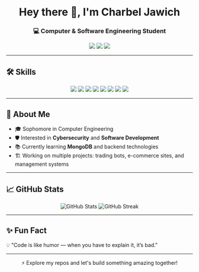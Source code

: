 
<h1 align="center">Hey there 👋, I'm Charbel Jawich</h1>
<h3 align="center">💻 Computer & Software Engineering Student</h3>


<p align="center">
  <a href="mailto:your-email@example.com"><img src="https://img.shields.io/badge/Email-Contact%20Me-blue?style=for-the-badge&logo=gmail"></a>
  <a href="https://linkedin.com/in/YOUR_LINKEDIN"><img src="https://img.shields.io/badge/LinkedIn-Connect-blue?style=for-the-badge&logo=linkedin"></a>
  <a href="https://instagram.com/YOUR_INSTAGRAM"><img src="https://img.shields.io/badge/Instagram-Follow-pink?style=for-the-badge&logo=instagram"></a>
</p>

---

## 🛠 Skills
<p align="center">
  <img src="https://img.shields.io/badge/Java-ED8B00?style=for-the-badge&logo=java&logoColor=white"/>
  <img src="https://img.shields.io/badge/Python-3776AB?style=for-the-badge&logo=python&logoColor=white"/>
  <img src="https://img.shields.io/badge/C%2B%2B-00599C?style=for-the-badge&logo=cplusplus&logoColor=white"/>
  <img src="https://img.shields.io/badge/Linux-FCC624?style=for-the-badge&logo=linux&logoColor=black"/>
  <img src="https://img.shields.io/badge/HTML5-E34F26?style=for-the-badge&logo=html5&logoColor=white"/>
  <img src="https://img.shields.io/badge/CSS3-1572B6?style=for-the-badge&logo=css3&logoColor=white"/>
  <img src="https://img.shields.io/badge/JavaScript-F7DF1E?style=for-the-badge&logo=javascript&logoColor=black"/>
  <img src="https://img.shields.io/badge/MongoDB-47A248?style=for-the-badge&logo=mongodb&logoColor=white"/>
</p>

---

## 🚀 About Me
- 🎓 Sophomore in Computer Engineering  
- 🛡 Interested in **Cybersecurity** and **Software Development**  
- 📚 Currently learning **MongoDB** and backend technologies  
- 🏗 Working on multiple projects: trading bots, e-commerce sites, and management systems  

---

## 📈 GitHub Stats
<p align="center">
  <img src="https://github-readme-stats.vercel.app/api?username=charbeljawich&show_icons=true&theme=radical" alt="GitHub Stats" />
  <img src="https://github-readme-streak-stats.herokuapp.com/?user=charbeljawich&theme=radical" alt="GitHub Streak" />
</p>

---

## ✨ Fun Fact
💡 "Code is like humor — when you have to explain it, it’s bad."

---

<p align="center">⚡ Explore my repos and let's build something amazing together!</p>
